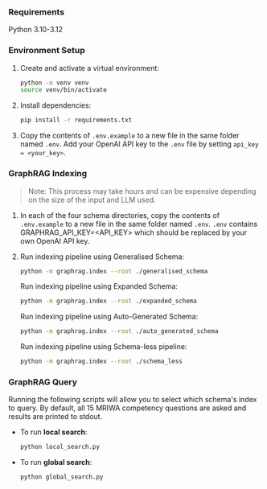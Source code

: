 ### Requirements

Python 3.10-3.12

### Environment Setup

1. Create and activate a virtual environment:
   ```bash
   python -m venv venv
   source venv/bin/activate
   ```

2. Install dependencies:
   ```bash
   pip install -r requirements.txt
   ```

3. Copy the contents of `.env.example` to a new file in the same folder named `.env`. Add your OpenAI API key to the `.env` file by setting `api_key = <your_key>`.

### GraphRAG Indexing

> Note: This process may take hours and can be expensive depending on the size of the input and LLM used. 

1. In each of the four schema directories, copy the contents of `.env.example` to a new file in the same folder named `.env`. `.env` contains GRAPHRAG_API_KEY=<API_KEY> which should be replaced by your own OpenAI API key.

2. Run indexing pipeline using Generalised Schema:
   ```bash
   python -m graphrag.index --root ./generalised_schema
   ```
   Run indexing pipeline using Expanded Schema:
   ```bash
   python -m graphrag.index --root ./expanded_schema
   ```
   Run indexing pipeline using Auto-Generated Schema:
   ```bash
   python -m graphrag.index --root ./auto_generated_schema
   ```
   Run indexing pipeline using Schema-less pipeline:
   ```bash
   python -m graphrag.index --root ./schema_less
   ```

### GraphRAG Query

Running the following scripts will allow you to select which schema's index to query. By default, all 15 MRIWA competency questions are asked and results are printed to stdout.

- To run **local search**:
  ```bash
  python local_search.py
  ```

- To run **global search**:
  ```bash
  python global_search.py
  ```